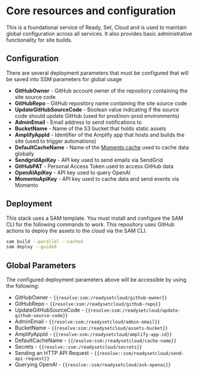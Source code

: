 # Core resources and configuration

This is a foundational service of Ready, Set, Cloud and is used to maintain global configuration across all services. It also provides basic administrative functionality for site builds.

## Configuration

There are several deployment parameters that must be configured that will be saved into SSM parameters for global usage

* **GitHubOwner** - GitHub account owner of the repository containing the site source code
* **GitHubRepo** - GitHub repository name containing the site source code
* **UpdateGitHubSourceCode** - Boolean value indicating if the source code should update GitHub (used for prod/non-prod environments)
* **AdminEmail** - Email address to send notifications to
* **BucketName** - Name of the S3 bucket that holds static assets
* **AmplifyAppId** - Identifier of the Amplify app that hosts and builds the site (used to trigger automations)
* **DefaultCacheName** - Name of the [Momento cache](https://gomomento.com) used to cache data globally
* **SendgridApiKey** - API key used to send emails via SendGrid
* **GitHubPAT** - Personal Access Token used to access GitHub data
* **OpenAIApiKey** - API key used to query OpenAI
* **MomentoApiKey** - API key used to cache data and send events via Momento

## Deployment

This stack uses a SAM template. You must install and configure the SAM CLI for the following commands to work. This repository uses GitHub actions to deploy the assets to the cloud via the SAM CLI.

```bash
sam build --parallel --cached
sam deploy --guided
```

## Global Parameters

The configured deployment parameters above will be accessible by using the following:

* GitHubOwner - `{{resolve:ssm:/readysetcloud/github-owner}}`
* GitHubRepo - `{{resolve:ssm:/readysetcloud/github-repo}}`
* UpdateGitHubSourceCode - `{{resolve:ssm:/readysetcloud/update-github-source-code}}`
* AdminEmail - `{{resolve:ssm:/readysetcloud/admin-email}}`
* BucketName - `{{resolve:ssm:/readysetcloud/assets-bucket}}`
* AmplifyAppId - `{{resolve:ssm:/readysetcloud/amplify-app-id}}`
* DefaultCacheName - `{{resolve:ssm:/readysetcloud/cache-name}}`
* Secrets - `{{resolve::ssm:/readysetcloud/secrets}}`
* Sending an HTTP API Request - `{{resolve::ssm/readysetcloud/send-api-request}}`
* Querying OpenAI - `{{resolve::ssm/readysetcloud/ask-openai}}`
